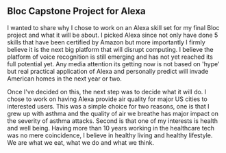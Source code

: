## Bloc Capstone Project for Alexa ##

I wanted to share why I chose to work on an Alexa skill set for my final Bloc project and what it will be about. I picked
Alexa since not only have done 5 skills that have been certified by Amazon but more importantly I firmly believe it is
the next big platform that will disrupt computing. I believe the platform of voice recognition is still emerging and has
not yet reached its full potential yet. Any media attention its getting now is not based on 'hype' but real practical application of Alexa and personally predict will invade American homes in the next year or two.

Once I've decided on this, the next step was to decide what it will do. I chose to work on having Alexa provide air quality for major US cities to interested users. This was a simple choice for two reasons, one is that I grew up with asthma and the quality of air we breathe has major impact on the severity of asthma attacks. Second is that one of my interests is health 
and well being. Having more than 10 years working in the healthcare tech was no mere coincidence, I believe in healthy living and healthy lifestyle. We are what we eat, what we do and what we think.
